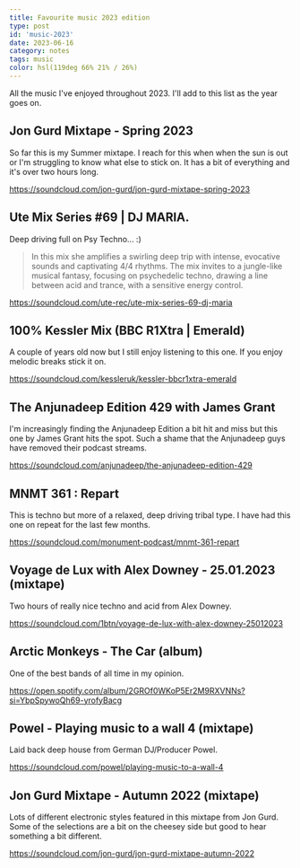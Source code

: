 ```yaml
---
title: Favourite music 2023 edition
type: post
id: 'music-2023'
date: 2023-06-16
category: notes
tags: music
color: hsl(119deg 66% 21% / 26%)
---
```


All the music I've enjoyed throughout 2023. I'll add to this list as the year goes on.

## Jon Gurd Mixtape - Spring 2023

So far this is my Summer mixtape. I reach for this when when the sun is out or I'm struggling to know what else to stick on. It has a bit of everything and it's over two hours long.

https://soundcloud.com/jon-gurd/jon-gurd-mixtape-spring-2023

## Ute Mix Series #69 | DJ MARIA.

Deep driving full on Psy Techno... :)

> In this mix she amplifies a swirling deep trip with intense, evocative sounds and captivating 4/4 rhythms. The mix invites to a jungle-like musical fantasy, focusing on psychedelic techno, drawing a line between acid and trance, with a sensitive energy control.

https://soundcloud.com/ute-rec/ute-mix-series-69-dj-maria

## 100% Kessler Mix (BBC R1Xtra | Emerald)
A couple of years old now but I still enjoy listening to this one. If you enjoy melodic breaks stick it on.

https://soundcloud.com/kessleruk/kessler-bbcr1xtra-emerald

## The Anjunadeep Edition 429 with James Grant
I'm increasingly finding the Anjunadeep Edition a bit hit and miss but this one by James Grant hits the spot. Such a shame that the Anjunadeep guys have removed their podcast streams.

https://soundcloud.com/anjunadeep/the-anjunadeep-edition-429

## MNMT 361 : Repart
This is techno but more of a relaxed, deep driving tribal type. I have had this one on repeat for the last few months.

https://soundcloud.com/monument-podcast/mnmt-361-repart

## Voyage de Lux with Alex Downey - 25.01.2023 (mixtape)
Two hours of really nice techno and acid from Alex Downey.

https://soundcloud.com/1btn/voyage-de-lux-with-alex-downey-25012023

## Arctic Monkeys - The Car (album)
One of the best bands of all time in my opinion.

https://open.spotify.com/album/2GROf0WKoP5Er2M9RXVNNs?si=YbpSpywoQh69-yrofyBacg

## Powel - Playing music to a wall 4 (mixtape)
Laid back deep house from German DJ/Producer Powel.

https://soundcloud.com/powel/playing-music-to-a-wall-4


## Jon Gurd Mixtape - Autumn 2022 (mixtape)
Lots of different electronic styles featured in this mixtape from Jon Gurd. Some of the selections are a bit on the cheesey side but good to hear something a bit different.

https://soundcloud.com/jon-gurd/jon-gurd-mixtape-autumn-2022